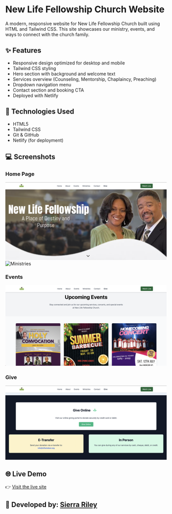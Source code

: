 # New Life Fellowship Church Website

A modern, responsive website for New Life Fellowship Church built using HTML and Tailwind CSS. This site showcases our ministry, events, and ways to connect with the church family.

## ✨ Features

- Responsive design optimized for desktop and mobile
- Tailwind CSS styling
- Hero section with background and welcome text
- Services overview (Counseling, Mentorship, Chaplaincy, Preaching)
- Dropdown navigation menu
- Contact section and booking CTA
- Deployed with Netlify

## 🔧 Technologies Used

- HTML5
- Tailwind CSS
- Git & GitHub
- Netlify (for deployment)

## 💻 Screenshots
### Home Page
![Home Page](images/homescreen.png)
![Ministries](images/ministries.png)

### Events
![Events](images/events.png)

### Give 
![give](images/give.png)




## 🌐 Live Demo

👉 [Visit the live site](https://newlifefellowshipchurchwindsor.netlify.app)

## 🙏 Developed by: [Sierra Riley](@sierrariley)

